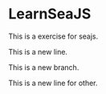 LearnSeaJS
==========

This is a exercise for seajs.

This is a new line.

This is a new branch.

This is a new line for other.